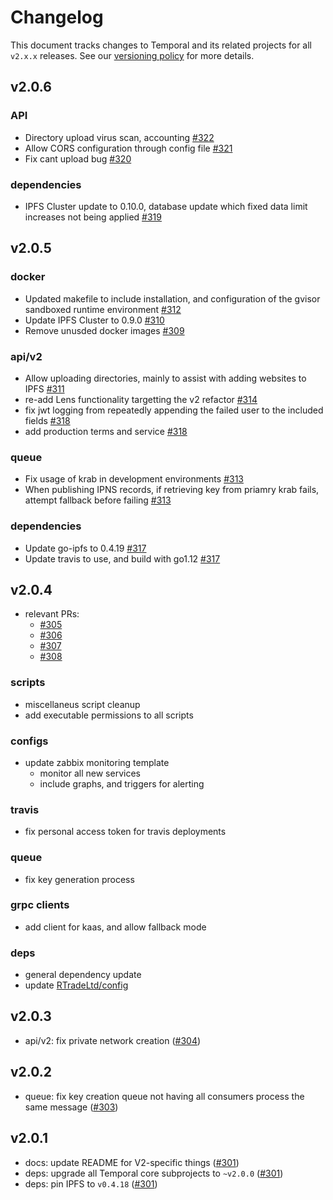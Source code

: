 # Changelog

This document tracks changes to Temporal and its related projects for all `v2.x.x`
releases. See our [versioning policy](/VERSIONING.md) for more details.

## v2.0.6

### API

* Directory upload virus scan, accounting [#322](https://github.com/RTradeLtd/Temporal/pull/322)
* Allow CORS configuration through config file [#321](https://github.com/RTradeLtd/Temporal/pull/321)
* Fix cant upload bug [#320](https://github.com/RTradeLtd/Temporal/pull/320)

### dependencies

* IPFS Cluster update to 0.10.0, database update which fixed data limit increases not being applied [#319](https://github.com/RTradeLtd/Temporal/pull/319)

## v2.0.5

### docker

* Updated makefile to include installation, and configuration of the gvisor sandboxed runtime environment [#312](https://github.com/RTradeLtd/Temporal/pull/312)
* Update IPFS Cluster to 0.9.0 [#310](https://github.com/RTradeLtd/Temporal/pull/310)
* Remove unusded docker images [#309](https://github.com/RTradeLtd/Temporal/pull/309)

### api/v2

* Allow uploading directories, mainly to assist with adding websites to IPFS [#311](https://github.com/RTradeLtd/Temporal/pull/311)
* re-add Lens functionality targetting the v2 refactor [#314](https://github.com/RTradeLtd/Temporal/pull/314)
* fix jwt logging from repeatedly appending the failed user to the included fields [#318](https://github.com/RTradeLtd/Temporal/pull/318)
* add production terms and service [#318](https://github.com/RTradeLtd/Temporal/pull/318)

### queue

* Fix usage of krab in development environments [#313](https://github.com/RTradeLtd/Temporal/pull/313)
* When publishing IPNS records, if retrieving key from priamry krab fails, attempt fallback before failing [#313](https://github.com/RTradeLtd/Temporal/pull/313)

### dependencies

* Update go-ipfs to 0.4.19 [#317](https://github.com/RTradeLtd/Temporal/pull/317)
* Update travis to use, and build with go1.12 [#317](https://github.com/RTradeLtd/Temporal/pull/317)

## v2.0.4

* relevant PRs:
  * [#305](https://github.com/RTradeLtd/Temporal/pull/305)
  * [#306](https://github.com/RTradeLtd/Temporal/pull/306)
  * [#307](https://github.com/RTradeLtd/Temporal/pull/307)
  * [#308](https://github.com/RTradeLtd/Temporal/pull/308)
  
### scripts

* miscellaneus script cleanup
* add executable permissions to all scripts

### configs

* update zabbix monitoring template
  * monitor all new services
  * include graphs, and triggers for alerting

### travis

* fix personal access token for travis deployments

### queue

* fix key generation process

### grpc clients

* add client for kaas, and allow fallback mode

### deps

* general dependency update
* update [RTradeLtd/config](https://github.com/RTradeLtd/config)

## v2.0.3

* api/v2: fix private network creation ([#304](https://github.com/RTradeLtd/Temporal/pull/304))

## v2.0.2

* queue: fix key creation queue not having all consumers process the same message ([#303](https://github.com/RTradeLtd/Temporal/pull/303))

## v2.0.1

* docs: update README for V2-specific things ([#301](https://github.com/RTradeLtd/Temporal/pull/301))
* deps: upgrade all Temporal core subprojects to `~v2.0.0` ([#301](https://github.com/RTradeLtd/Temporal/pull/301))
* deps: pin IPFS to `v0.4.18` ([#301](https://github.com/RTradeLtd/Temporal/pull/301))
